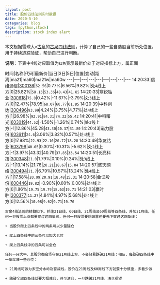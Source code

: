 ```yaml
---
layout: post
title: 股价四线法则实时数据
date: 2020-5-10
categories: blog
tags: [python,stock]
description: stock index alert
---
```



本文根据雪球大v[古泉](https://xueqiu.com/u/7148646888)的[古泉四线法则](https://xueqiu.com/7148646888/130498192)，计算了自己的一些自选股当前所处位置，用于持续追踪验证，帮助自己进行判断。

**说明**：下表中4线对应取值为`红色`表示最新价处于对应指标上方，属正面

时间|名称|代码|最新价|当日|3日|5日|位置|变动|距离|ma21|ma60|ma21w|ma60w
---|---|---|---|---|---|---|---|---
14:20:33|信维通信|[300136](https://xueqiu.com/S/SZ300136)|`62.56`|0.77%|6.56%|9.82%|处`4`线上方|0|25.82%|`58.13`|`53.36`|`48.43`|`41.85`
14:20:33|寒锐钴业|[300618](https://xueqiu.com/S/SZ300618)|`75.0`|0.42%|-11.67%|-3.79%|处`3`线上方|0|12.47%|78.95|`68.07`|`60.77`|`61.85`
14:20:39|中科创达|[300496](https://xueqiu.com/S/SZ300496)|`93.99`|4.24%|3.75%|4.77%|处`4`线上方|1|26.98%|`92.91`|`84.31`|`74.32`|`55.42`
14:20:41|中科曙光|[603019](https://xueqiu.com/S/SH603019)|`44.52`|-1.50%|-1.26%|0.74%|处`3`线上方|-1|12.86%|45.28|`43.30`|`40.37`|`31.80`
14:20:43|诺力股份|[603611](https://xueqiu.com/S/SH603611)|`24.6`|3.06%|3.82%|0.57%|处`4`线上方|0|17.98%|`22.93`|`22.10`|`20.72`|`18.28`
14:20:49|华友钴业|[603799](https://xueqiu.com/S/SH603799)|`40.05`|0.30%|-10.31%|-5.62%|处`2`线上方|-1|3.97%|43.32|40.79|`37.85`|`33.54`
14:20:51|长亮科技|[300348](https://xueqiu.com/S/SZ300348)|`21.0`|1.79%|0.10%|0.24%|处`3`线上方|-1|13.14%|21.76|`20.21`|`18.67`|`15.04`
14:20:57|盛天网络|[300494](https://xueqiu.com/S/SZ300494)|`21.7`|6.79%|10.57%|13.24%|处`4`线上方|1|17.58%|`20.09`|`20.91`|`18.48`|`15.31`
14:20:58|金证股份|[600446](https://xueqiu.com/S/SH600446)|`19.82`|-0.90%|0.00%|0.00%|处`4`线上方|0|1.86%|`19.75`|`19.79`|`18.63`|`19.71`
14:21:03|赢时胜|[300377](https://xueqiu.com/S/SZ300377)|`11.27`|4.84%|4.97%|5.68%|处`4`线上方|0|12.56%|`10.08`|`9.62`|`9.71`|`10.70`

```
古泉4线法则的精髓如下。抓住21日线、60日线、21周线及60周线等四条线，外加21月线，任何一只股票上涨都要穿过这四条线，任何一只股票要想爆雷也要先下穿过这四条线：

+ 当股价爬上四条线中的两条可以少量建仓

+ 爬上四条线中的三条可以加大仓位

+ 爬上四条线中的四条可以全仓

任何一只大牛，其股价都会坚守在21月线上方，不会轻易跌破21月线；相反，每跌破四条线中一条就减一些仓位：

+ 21周线可做为多空分水岭及警戒线，股价在21周线及60周线下方就要十分慎重，多看少做

+ 跌破全部四条线就要大幅减仓，甚至清仓，一旦跌破21月线，清仓观望
```